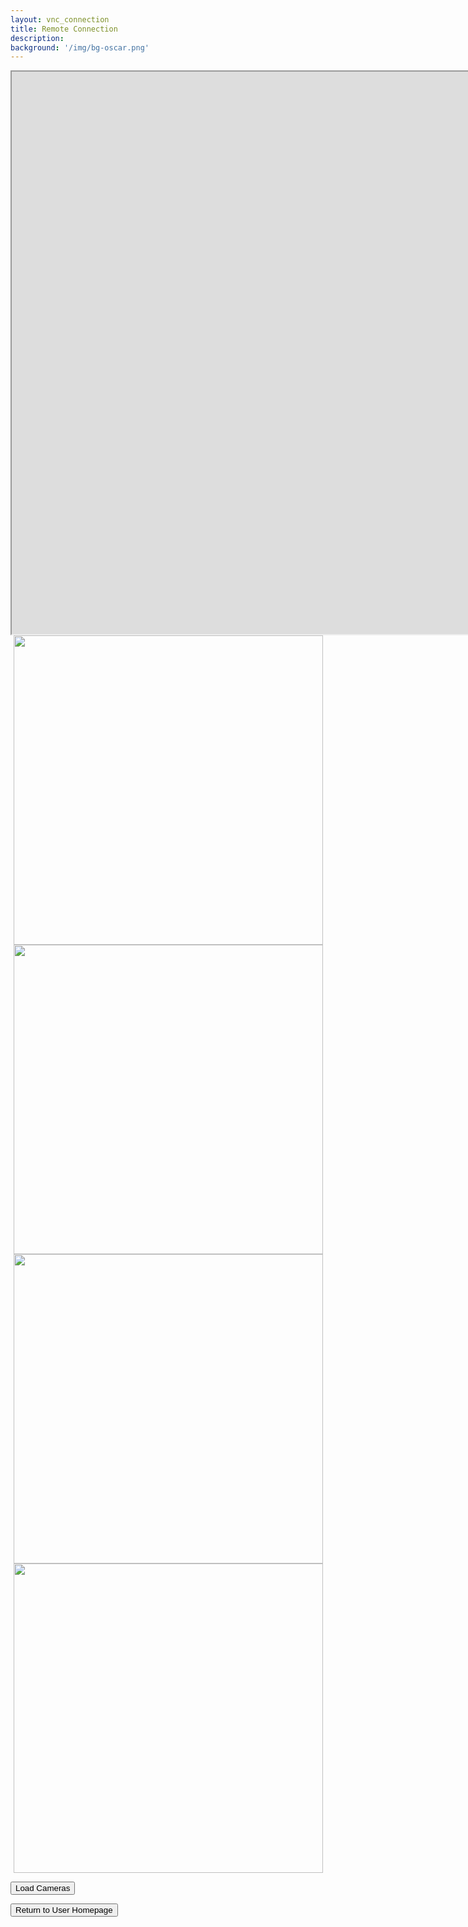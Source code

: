 ```yaml
---
layout: vnc_connection
title: Remote Connection
description: 
background: '/img/bg-oscar.png'
---
```

<!-- Overwrites the styling so that vnc window can be positioned properly -->
<!--
<head>
   <meta http-equiv="Content-Security-Policy" content="upgrade-insecure-requests"> 
  



</head>
-->
<script src="http://ajax.googleapis.com/ajax/libs/jquery/1.7.1/jquery.min.js" type="text/javascript"></script>

<style>
.page-heading {
  padding: 75px 0 !important;
}
.pie{
  display: block;
  margin-left: auto !important;
  margin-right: auto !important;
}
.container2{
  margin: auto !important;
  width: 100%; 
}
</style>

<div class="container2">
<center>
<iframe src="https://147.46.114.95:6081/" height="900" width="2000" title="vnc_session"></iframe>
<div class="pie">
    <img src="http://147.46.215.251:8887/ISAPI/Streaming/channels/102/httpPreview/" style="width:495px">   
    <img src="http://147.46.215.251:8885/ISAPI/Streaming/channels/102/httpPreview/" style="width:495px">
    <img src="http://147.46.215.251:8886/ISAPI/Streaming/channels/102/httpPreview/" style="width:495px">
    <img src="http://147.46.215.251:8888/ISAPI/Streaming/channels/102/httpPreview/" style="width:495px">
  </div>
</center>

   <p></p>
    <div class="row text-center">
      <div class="col-sm-12">
          <button onclick="launchCameras()" id="launchCamerasButton" class="btn btn-primary" >Load Cameras</button>
      </div>
    </div>

  <p></p>
  <p></p>
  <form action="https://rubis-lab.github.io/oscar-pages/userpage">
    <div class="row text-center">
      <div class="col-sm-12">
        <button type="submit" class="btn btn-primary">Return to User Homepage </button>
      </div>
    </div>
  </form>
  
  <!--
  <img src="http://oscar:rubis301@147.46.215.167:8885/ISAPI/Streaming/channels/102/httpPreview/" style="width:225px">
  -->

</div>

<script type="text/javascript" src="monitorprocessing.js"></script>


<!-- C310 streams MJPEG
<img src="http://[PUT IP ADDRESS / LOG-IN INFO HERE]?action=stream" width="100%"  height="500px">     -->   
